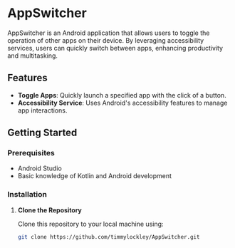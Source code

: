 # AppSwitcher

AppSwitcher is an Android application that allows users to toggle the operation of other apps on their device. By leveraging accessibility services, users can quickly switch between apps, enhancing productivity and multitasking.

## Features

- **Toggle Apps**: Quickly launch a specified app with the click of a button.
- **Accessibility Service**: Uses Android's accessibility features to manage app interactions.

## Getting Started

### Prerequisites

- Android Studio
- Basic knowledge of Kotlin and Android development

### Installation

1. **Clone the Repository**

   Clone this repository to your local machine using:

   ```bash
   git clone https://github.com/timmylockley/AppSwitcher.git

